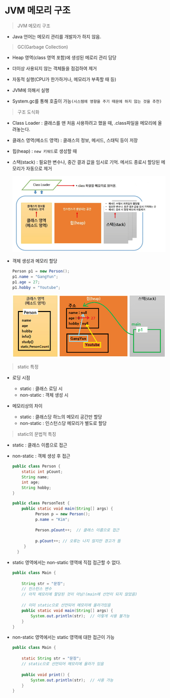 # JVM 메모리 구조

> JVM 메모리 구조

- Java 언어는 메모리 관리를 개발자가 하지 않음.

> GC(Garbage Collection)

- Heap 영역(class 영역 포함)에 생성된 메로리 관리 담당

- 더이상 사용되지 않는 객체들을 점검하여 제거

- 자동적 실행(CPU가 한가하거나, 메모리가 부족할 때 등)

- JVM에 의해서 실행

- System.gc를 통해 호출이 가능`(시스템에 영향을 주기 때문에 하지 않는 것을 추천)`

> 구조 도식화

- Class Loader : 클래스를 맨 처음 사용하려고 했을 때, .class파일을 메모리에 올려놓는다.

- 클래스 영역(메소드 영역) : 클래스의 정보, 메서드, 스태틱 등이 저장

- 힙(heap) : `new 키워드`로 생성할 때

- 스택(stack) : 필요한 변수나, 중간 결과 값을 임시로 기억. 메서드 종료시 할당된 메모리가 자동으로 제거
  
  ![](JVM메모리_구조_imagefiles/2022-08-14-17-11-23-image.png)

- 객체 생성과 메모리 할당
  
  ```java
  Person p1 = new Person();
  p1.name = "GangYun";
  p1.age = 27;
  p1.hobby = "Youtube";
  ```
  
  ![](JVM메모리_구조_imagefiles/2022-08-14-17-30-35-image.png)

> static 특정

- 로딩 시점
  -  static : 클래스 로딩 시
  -  non-static : 객체 생성 시

- 메모리상의 차이
  - static : 클래스당 하느의 메모리 공간만 할당
  - non-static : 인스턴스당 메모리가 별도로 할당

> static의 문법적 특징

- static : 클래스 이름으로 접근

- non-static : 객체 생성 후 접근

  ```java
  public class Person {
      static int pCount;
      String name;
      int age;
      String hobby;
  }
  ```
  ```java
  public class PersonTest {
      public static void main(String[] args) {
            Person p = new Person();
            p.name = "Kim";
            
            Person.pCount++;  // 클래스 이름으로 접근
            
            p.pCount++; // 오류는 나지 않지만 경고가 뜸
       }
    }
  ```

- static 영역에서는 non-static 영역에 직접 접근할 수 없다.

  ```java
  public class Main {

      String str = "문장";  
      // 인스턴스 변수
      // 아직 메모리에 할당된 것이 아님!(main에 선언이 되지 않았음)

      // 이미 static으로 선언되어 메모리에 올라가있음
      public static void main(String[] args) {
          System.out.println(str);  // 이렇게 사용 불가능
      }
  }
  ```

- non-static 영역에서는 static 영역에 대한 접근이 가능

  ```java
  public class Main {

      static String str = "문장";
      // static으로 선언되어 메모리에 올라가 있음

      public void print() {
          System.out.println(str);  // 사용 가능
      }
  }
  ```